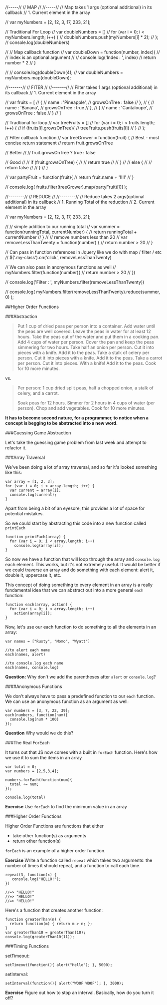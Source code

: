 //-----//
// MAP //
//-----//
// Map takes 1 args (optional additional) in its callback
// 1.  Current element in the array

// var myNumbers = [2, 12, 3, 17, 233, 21];

// Traditional For Loop
// var doubleNumbers = []
// for (var i = 0; i < myNumbers.length; i++) {
  // doubleNumbers.push(myNumbers[i] * 2);
// };
// console.log(doubleNumbers)


// // Map callback function
// var doubleDown = function(number, index){
//  // index is an optional argument
//  // console.log('Index : ', index)
//  return number * 2
// }

// // console.log(doubleDown(4);
// var doubleNumbers = myNumbers.map(doubleDown);



//-------//
// FITER //
//-------//
// Filter takes 1 args (optional additional) in its callback
// 1.  Current element in the array

// var fruits = [
//  {
//    name : 'Pineapple',
//    growsOnTree : false
//  },
//  {
//    name : 'Banana',
//    growsOnTree : true
//  },
//  {
//    name : 'Cantaloupe',
//    growsOnTree : false
//  }
// ]

// Tradtional for loop
// var treeFruits = []
// for (var i = 0; i < fruits.length; i++) {
//  if (fruits[i].growsOnTree){
//    treeFruits.push(fruits[i])
//  }
// };

// Filter callback function
// var treeGrower = function(fruit) {
  // Best - most concise return statement
//  return fruit.growsOnTree

  // Better
//  // fruit.growsOnTree ? true : false

  // Good
//  // if (fruit.growsOnTree) {
//  //  return true
//  // }
//  // else {
//  //  return false
//  // }
// }

// var partyFruit = function(fruit){
//  return fruit.name + '!!!!'
// }

// console.log( fruits.filter(treeGrower).map(partyFruit)[0] );

//--------//
// REDUCE //
//--------//
// Reduce takes 2 args(optional additional) in its callback
// 1.  Running Total of the reduction
// 2.  Current element in the array


// var myNumbers = [2, 12, 3, 17, 233, 21];

// // simple addition to our running total
// var summer = function(runningTotal, currentNumber) {
//  return runningTotal + currentNumber
// }
// // remove numbers less than 20
// var removeLessThanTwenty = function(number) {
//  return number > 20
// }

// Can pass in function references in Jquery like we do with map / filter / etc
// $('.my-class').on('click', removeLessThanTwenty)

// We can also pass in anonymous functions as well
// myNumbers.filter(function(number){
//  return number > 20
// })

// console.log('Filter : ', myNumbers.filter(removeLessThanTwenty))

// console.log( myNumbers.filter(removeLessThanTwenty).reduce(summer, 0) );


##Higher Order Functions

###Abstraction

> Put 1 cup of dried peas per person into a container. Add water until the peas are well covered. Leave the peas in water for at least 12 hours. Take the peas out of the water and put them in a cooking pan. Add 4 cups of water per person. Cover the pan and keep the peas simmering for two hours. Take half an onion per person. Cut it into pieces with a knife. Add it to the peas. Take a stalk of celery per person. Cut it into pieces with a knife. Add it to the peas. Take a carrot per person. Cut it into pieces. With a knife! Add it to the peas. Cook for 10 more minutes.

vs.

> Per person: 1 cup dried split peas, half a chopped onion, a stalk of celery, and a carrot.
>
> Soak peas for 12 hours. Simmer for 2 hours in 4 cups of water (per person). Chop and add vegetables. Cook for 10 more minutes.


**It has to become second nature, for a programmer, to notice when a concept is begging to be abstracted into a new word.**

###Guessing Game Abstraction

Let's take the guessing game problem from last week and attempt to refactor it.

###Array Traversal

We've been doing a lot of array traversal, and so far it's looked something like this:

```
var array = [1, 2, 3];
for (var i = 0; i < array.length; i++) {
  var current = array[i];
  console.log(current);
}
```

Apart from being a bit of an eyesore, this provides a lot of space for potential mistakes.

So we could start by abstracting this code into a new function called `printEach`

```
function printEach(array) {
  for (var i = 0; i < array.length; i++)
    console.log(array[i]);
}
```

So now we have a function that will loop through the array and `console.log` each element.  This works, but it's not extremely useful. It would be better if we could traverse an array and do something with each element: alert it, double it, uppercase it, etc.

This concept of doing something to every element in an array is a really fundamental idea that we can abstract out into a more general `each` function:

```
function each(array, action) {
  for (var i = 0; i < array.length; i++)
    action(array[i]);
}
```
Now, let's use our each function to do something to all the elements in an array:

```
var names = ["Rusty", "Momo", "Wyatt"]

//to alert each name
each(names, alert)

//to console.log each name
each(names, console.log)

```
**Question:** Why don't we add the parentheses after `alert` or `console.log`?

####Anonymous Functions

We don't always have to pass a predefined function to our `each` function.  We can use an anonymous function as an argument as well:

```
var numbers = [3, 7, 22, 39];
each(numbers, function(num){
  console.log(num * 100)
});
```

**Question** Why would we do this?

###The Real ForEach

It turns out that JS now comes with a built in `forEach` function.  Here's how we use it to sum the items in an array

```
var total = 0;
var numbers = [2,5,3,4];

numbers.forEach(function(num){
  total += num;
});

console.log(total)

```

**Exercise** Use `forEach` to find the minimum value in an array

###Higher Order Functions

Higher Order Functions are functions that either

* take other function(s) as arguments
* return other function(s)

`forEach` is an example of a higher order function.

**Exercise** Write a function called `repeat` which takes two arguments: the number of times it should repeat, and a function to call each time.

```
repeat(3, function(x) {
   console.log("HELLO!");
})

//=> "HELLO!"
//=> "HELLO!"
//=> "HELLO!"
```

Here's a function that creates another function:

```
function greaterThan(n) {
  return function(m) { return m > n; };
}
var greaterThan10 = greaterThan(10);
console.log(greaterThan10(11));
```

###Timing Functions

setTimeout:

```
setTimeout(function(){ alert("Hello"); }, 5000);
```

setInterval:

```
setInterval(function(){ alert("WOOF WOOF"); }, 3000);
```

**Exercise** Figure out how to stop an interval.  Basically, how do you turn it off?
